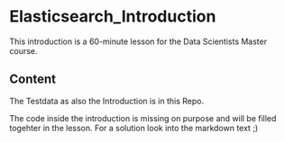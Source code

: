 # Elasticsearch_Introduction
This introduction is a 60-minute lesson for the Data Scientists Master course.

## Content

The Testdata as also the Introduction is in this Repo.

The code inside the introduction is missing on purpose and will be filled togehter in the lesson. For a solution look into the markdown text ;)
